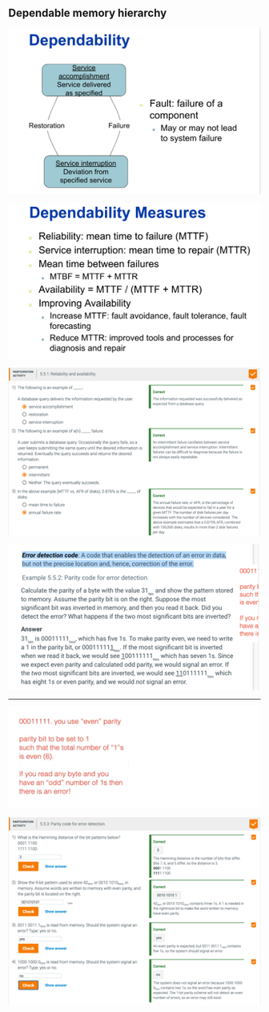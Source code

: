 ##  Dependable memory hierarchy

![](img/2020-12-13-08-44-50.png)

![](img/2020-12-13-08-45-24.png)

![](img/2020-12-13-08-54-24.png)

![](img/2020-12-13-10-40-06.png)

---

![](img/2020-12-13-11-15-50.png)

![](img/2020-12-13-11-21-13.png)






















